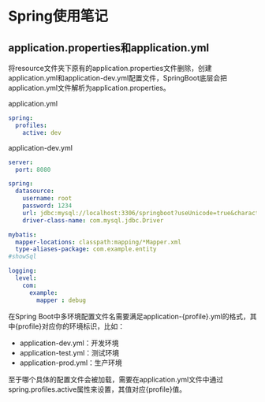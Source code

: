 ---
---
# Spring使用笔记

## application.properties和application.yml

将resource文件夹下原有的application.properties文件删除，创建application.yml和application-dev.yml配置文件，SpringBoot底层会把application.yml文件解析为application.properties。

application.yml

```yml
spring:
  profiles:
    active: dev
```

application-dev.yml

```yml
server:
  port: 8080

spring:
  datasource:
    username: root
    password: 1234
    url: jdbc:mysql://localhost:3306/springboot?useUnicode=true&characterEncoding=utf-8&useSSL=true&serverTimezone=UTC
    driver-class-name: com.mysql.jdbc.Driver

mybatis:
  mapper-locations: classpath:mapping/*Mapper.xml
  type-aliases-package: com.example.entity
#showSql

logging:
  level:
    com:
      example:
        mapper : debug
```

在Spring Boot中多环境配置文件名需要满足application-{profile}.yml的格式，其中{profile}对应你的环境标识，比如：

* application-dev.yml：开发环境
* application-test.yml：测试环境
* application-prod.yml：生产环境

至于哪个具体的配置文件会被加载，需要在application.yml文件中通过spring.profiles.active属性来设置，其值对应{profile}值。
